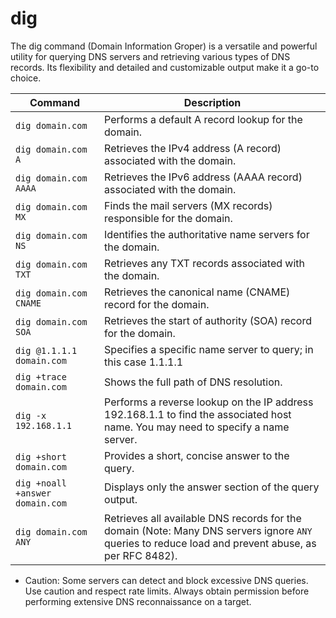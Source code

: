 # dig
The dig command (Domain Information Groper) is a versatile and powerful utility for querying DNS servers and retrieving various types of DNS records. Its flexibility and detailed and customizable output make it a go-to choice.

| Command | Description |
|---------|-------------|
| `dig domain.com` | Performs a default A record lookup for the domain. |
| `dig domain.com A` | Retrieves the IPv4 address (A record) associated with the domain. |
| `dig domain.com AAAA` | Retrieves the IPv6 address (AAAA record) associated with the domain. |
| `dig domain.com MX` | Finds the mail servers (MX records) responsible for the domain. |
| `dig domain.com NS` | Identifies the authoritative name servers for the domain. |
| `dig domain.com TXT` | Retrieves any TXT records associated with the domain. |
| `dig domain.com CNAME` | Retrieves the canonical name (CNAME) record for the domain. |
| `dig domain.com SOA` | Retrieves the start of authority (SOA) record for the domain. |
| `dig @1.1.1.1 domain.com` | Specifies a specific name server to query; in this case 1.1.1.1 |
| `dig +trace domain.com` | Shows the full path of DNS resolution. |
| `dig -x 192.168.1.1` | Performs a reverse lookup on the IP address 192.168.1.1 to find the associated host name. You may need to specify a name server. |
| `dig +short domain.com` | Provides a short, concise answer to the query. |
| `dig +noall +answer domain.com` | Displays only the answer section of the query output. |
| `dig domain.com ANY` | Retrieves all available DNS records for the domain (Note: Many DNS servers ignore `ANY` queries to reduce load and prevent abuse, as per RFC 8482). |

- Caution: Some servers can detect and block excessive DNS queries. Use caution and respect rate limits. Always obtain permission before performing extensive DNS reconnaissance on a target.

